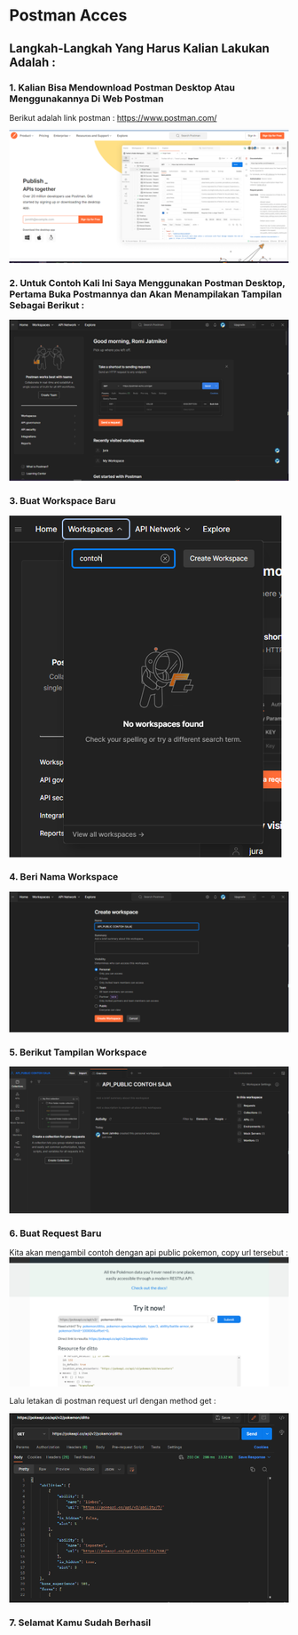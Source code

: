 # Postman Acces

## Langkah-Langkah Yang Harus Kalian Lakukan Adalah :

### 1. Kalian Bisa Mendownload Postman Desktop Atau Menggunakannya Di Web Postman

Berikut adalah link postman : https://www.postman.com/

![p1](post-1.PNG)

### 2. Untuk Contoh Kali Ini Saya Menggunakan Postman Desktop, Pertama Buka Postmannya dan Akan Menampilakan Tampilan Sebagai Berikut :

![p2](post-2.PNG)

### 3. Buat Workspace Baru

![3](post-3.PNG)

### 4. Beri Nama Workspace

![4](post-4.PNG)

### 5. Berikut Tampilan Workspace

![5](post-5.PNG)

### 6. Buat Request Baru

Kita akan mengambil contoh dengan api public pokemon, copy url tersebut :
![6](post-6.PNG)

Lalu letakan di postman request url dengan method get :

![7](post-7.PNG)

### 7. Selamat Kamu Sudah Berhasil
